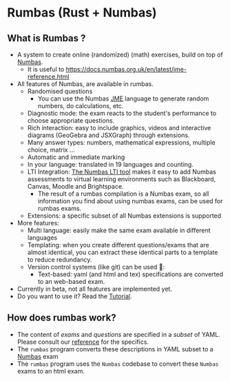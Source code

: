 # Rumbas (Rust + Numbas)

## What is Rumbas ?

- A system to create online (randomized) (math) exercises, build on top of [Numbas](https://www.numbas.org.uk/).
  - It is useful to https://docs.numbas.org.uk/en/latest/jme-reference.html
- All features of Numbas, are available in rumbas.
  - Randomised questions
    - You can use the Numbas [JME](https://docs.numbas.org.uk/en/latest/jme-reference.html) language to generate random numbers, do calculations, etc.
  - Diagnostic mode: the exam reacts to the student's performance to choose appropriate questions.
  - Rich interaction: easy to include graphics, videos and interactive diagrams (GeoGebra and JSXGraph) through extensions.
  - Many answer types: numbers, mathematical expressions, multiple choice, matrix ...
  - Automatic and immediate marking
  - In your language: translated in 19 languages and counting.
  - LTI Integration: [The Numbas LTI tool](https://docs.numbas.org.uk/lti/en/latest/) makes it easy to add Numbas assessments to virtual learning environments such as Blackboard, Canvas, Moodle and Brightspace. 
    - The result of a rumbas compilation is a Numbas exam, so all information you find about using numbas exams, can be used for rumbas exams.
  - Extensions: a specific subset of all Numbas extensions is supported
- More features:
  - Multi language: easily make the same exam available in different languages
  - Templating: when you create different questions/exams that are almost identical, you can extract these identical parts to a template to reduce redundancy.
  - Version control systems (like git) can be used 🎉:
    - Text-based: yaml (and html and tex) specifications are converted to an web-based exam.
- Currently in beta, not all features are implemented yet.
- Do you want to use it? Read the [Tutorial](tutorial.html).

## How does rumbas work?

- The content of _exams_ and _questions_ are specified in a *subset* of YAML. Please consult our [reference](./reference/yaml.html) for the specifics.
- The `rumbas` program converts these descriptions in YAML subset to a [Numbas](https://www.numbas.org.uk/) exam
- The `rumbas` program uses the `Numbas` codebase to convert these `Numbas` exams to an html exam.
